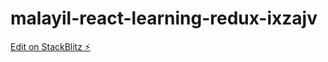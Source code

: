 # malayil-react-learning-redux-ixzajv

[Edit on StackBlitz ⚡️](https://stackblitz.com/edit/malayil-react-learning-redux-ixzajv)